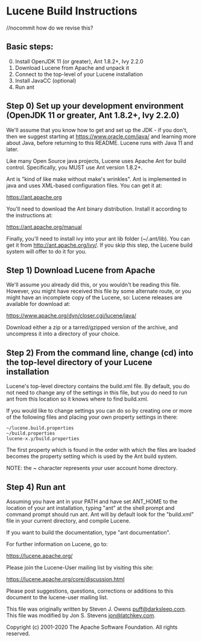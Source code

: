 # Lucene Build Instructions
//nocommit how do we revise this?
## Basic steps:
  
  0. Install OpenJDK 11 (or greater), Ant 1.8.2+, Ivy 2.2.0
  1. Download Lucene from Apache and unpack it
  2. Connect to the top-level of your Lucene installation
  3. Install JavaCC (optional)
  4. Run ant

## Step 0) Set up your development environment (OpenJDK 11 or greater, Ant 1.8.2+, Ivy 2.2.0)

We'll assume that you know how to get and set up the JDK - if you
don't, then we suggest starting at https://www.oracle.com/java/ and learning
more about Java, before returning to this README. Lucene runs with
Java 11 and later.

Like many Open Source java projects, Lucene uses Apache Ant for build
control.  Specifically, you MUST use Ant version 1.8.2+.

Ant is "kind of like make without make's wrinkles".  Ant is
implemented in java and uses XML-based configuration files.  You can
get it at:

  https://ant.apache.org

You'll need to download the Ant binary distribution.  Install it
according to the instructions at:

  https://ant.apache.org/manual

Finally, you'll need to install ivy into your ant lib folder
(~/.ant/lib). You can get it from http://ant.apache.org/ivy/.
If you skip this step, the Lucene build system will offer to do it 
for you.

## Step 1) Download Lucene from Apache

We'll assume you already did this, or you wouldn't be reading this
file.  However, you might have received this file by some alternate
route, or you might have an incomplete copy of the Lucene, so: Lucene
releases are available for download at:

  https://www.apache.org/dyn/closer.cgi/lucene/java/

Download either a zip or a tarred/gzipped version of the archive, and
uncompress it into a directory of your choice.

## Step 2) From the command line, change (cd) into the top-level directory of your Lucene installation

Lucene's top-level directory contains the build.xml file. By default,
you do not need to change any of the settings in this file, but you do
need to run ant from this location so it knows where to find build.xml.

If you would like to change settings you can do so by creating one 
or more of the following files and placing your own property settings
in there:

    ~/lucene.build.properties
    ~/build.properties
    lucene-x.y/build.properties

The first property which is found in the order with which the files are
loaded becomes the property setting which is used by the Ant build
system.

NOTE: the ~ character represents your user account home directory.

## Step 4) Run ant

Assuming you have ant in your PATH and have set ANT_HOME to the
location of your ant installation, typing "ant" at the shell prompt
and command prompt should run ant.  Ant will by default look for the
"build.xml" file in your current directory, and compile Lucene.

If you want to build the documentation, type "ant documentation".

For further information on Lucene, go to:

  https://lucene.apache.org/

Please join the Lucene-User mailing list by visiting this site:

  https://lucene.apache.org/core/discussion.html

Please post suggestions, questions, corrections or additions to this
document to the lucene-user mailing list.

This file was originally written by Steven J. Owens <puff@darksleep.com>.
This file was modified by Jon S. Stevens <jon@latchkey.com>.

Copyright (c) 2001-2020 The Apache Software Foundation.  All rights reserved.
